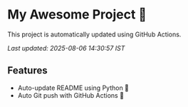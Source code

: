 # My Awesome Project 🚀

This project is automatically updated using GitHub Actions.

_Last updated: 2025-08-06 14:30:57 IST_

## Features
- Auto-update README using Python 🐍
- Auto Git push with GitHub Actions 🤖
